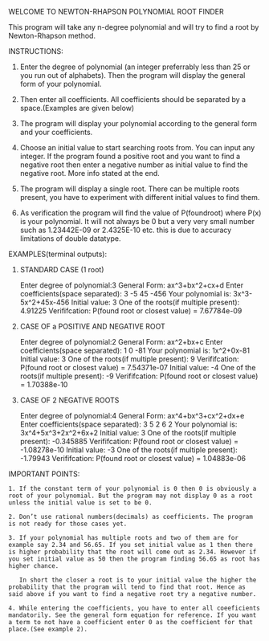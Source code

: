 ﻿WELCOME TO NEWTON-RHAPSON POLYNOMIAL ROOT FINDER

This program will take any n-degree polynomial and will try to find a root by Newton-Rhapson method.


INSTRUCTIONS:

1. Enter the degree of polynomial (an integer preferrably less than 25 or you run out of alphabets). Then the program will display the general form of your polynomial.

2. Then enter all coefficients. All coefficients should be separated by a space.(Examples are given below)

3. The program will display your polynomial according to the general form and your coefficients.

4. Choose an initial value to start searching roots from. You can input any integer. If the program found a positive root and you want to find a negative root then enter a negative number as initial value to find the negative 
root. More info stated at the end.

5. The program will display a single root. There can be multiple roots present, you have to experiment with different initial values to find them.

6. As verification the program will find the value of P(foundroot) where P(x) is your polynomial. It will not always be 0 but a very very small number such as 1.23442E-09 or 2.4325E-10 etc. this is due to accuracy limitations of double datatype.

        
       
EXAMPLES(terminal outputs):

1) STANDARD CASE (1 root)

	Enter degree of polynomial:3
	General Form: ax^3+bx^2+cx+d
	Enter coefficients(space separated): 3 -5 45 -456
	Your polynomial is: 3x^3-5x^2+45x-456
	Initial value: 3
	One of the roots(if multiple present): 4.91225
	Verififcation: P(found root or closest value) = 7.67784e-09

2) CASE OF a POSITIVE AND NEGATIVE ROOT

	Enter degree of polynomial:2
	General Form: ax^2+bx+c
	Enter coefficients(space separated): 1 0 -81
	Your polynomial is: 1x^2+0x-81
	Initial value: 3
	One of the roots(if multiple present): 9
	Verififcation: P(found root or closest value) = 7.54371e-07
	Initial value: -4
	One of the roots(if multiple present): -9
	Verififcation: P(found root or closest value) = 1.70388e-10

3) CASE OF 2 NEGATIVE ROOTS

	Enter degree of polynomial:4
	General Form: ax^4+bx^3+cx^2+dx+e
	Enter coefficients(space separated): 3 5 2 6 2
	Your polynomial is: 3x^4+5x^3+2x^2+6x+2
	Initial value: 3
	One of the roots(if multiple present): -0.345885
	Verififcation: P(found root or closest value) = -1.08278e-10
	Initial value: -3
	One of the roots(if multiple present): -1.79943
	Verififcation: P(found root or closest value) = 1.04883e-06


IMPORTANT POINTS:

    1. If the constant term of your polynomial is 0 then 0 is obviously a root of your polynomial. But the program may not display 0 as a root unless the initial value is set to be 0.
       
    2. Don’t use rational numbers(decimals) as coefficients. The program is not ready for those cases yet.
       
    3. If your polynomial has multiple roots and two of them are for example say 2.34 and 56.65. If you set initial value as 1 then there is higher probability that the root will come out as 2.34. However if you set initial value as 50 then the program finding 56.65 as root has higher chance.
       
       In short the closer a root is to your initial value the higher the probability that the program will tend to find that root. Hence as said above if you want to find a negative root try a negative number.
       
    4. While entering the coefficients, you have to enter all coeeficients mandatorily. See the general form equation for reference. If you want a term to not have a coefficient enter 0 as the coefficient for that place.(See example 2).

	
	 	







 
